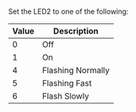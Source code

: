 Set the LED2 to one of the following:

| Value | Description |
| ---- | ---- |
| 0 | Off | 
| 1 | On |
| 4 | Flashing Normally |
| 5 | Flashing Fast |
| 6 | Flash Slowly |